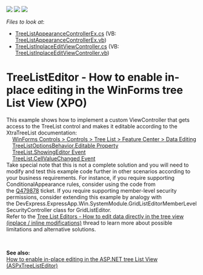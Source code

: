 <!-- default badges list -->
![](https://img.shields.io/endpoint?url=https://codecentral.devexpress.com/api/v1/VersionRange/128595153/19.1.5%2B)
[![](https://img.shields.io/badge/Open_in_DevExpress_Support_Center-FF7200?style=flat-square&logo=DevExpress&logoColor=white)](https://supportcenter.devexpress.com/ticket/details/E443)
[![](https://img.shields.io/badge/📖_How_to_use_DevExpress_Examples-e9f6fc?style=flat-square)](https://docs.devexpress.com/GeneralInformation/403183)
<!-- default badges end -->
<!-- default file list -->
*Files to look at*:

* [TreeListAppearanceControllerEx.cs](./CS/WinSolution.Module.Win/TreeListAppearanceControllerEx.cs) (VB: [TreeListAppearanceControllerEx.vb](./VB/WinSolution.Module.Win/TreeListAppearanceControllerEx.vb))
* [TreeListInplaceEditViewController.cs](./CS/WinSolution.Module.Win/TreeListInplaceEditViewController.cs) (VB: [TreeListInplaceEditViewController.vb](./VB/WinSolution.Module.Win/TreeListInplaceEditViewController.vb))
<!-- default file list end -->
# TreeListEditor - How to enable in-place editing in the WinForms tree List View (XPO)


<p>This example shows how to implement a custom ViewController that gets access to the TreeList control and makes it editable according to the XtraTreeList documentation:<br>    <a href="https://documentation.devexpress.com/#WindowsForms/CustomDocument5599">WinForms Controls > Controls > Tree List > Feature Center > Data Editing</a><br>    <a href="https://documentation.devexpress.com/#WindowsForms/DevExpressXtraTreeListTreeListOptionsBehavior_Editabletopic">TreeListOptionsBehavior.Editable Property</a><br>    <a href="https://documentation.devexpress.com/#WindowsForms/DevExpressXtraTreeListTreeList_ShowingEditortopic">TreeList.ShowingEditor Event</a><br>    <a href="https://documentation.devexpress.com/#WindowsForms/DevExpressXtraTreeListTreeList_CellValueChangedtopic">TreeList.CellValueChanged Event</a><br>Take special note that this is not a complete solution and you will need to modify and test this example code further in other scenarios according to your business requirements. For instance, if you require supporting ConditionalAppearance rules, consider using the code from the <a href="https://www.devexpress.com/Support/Center/p/Q479878">Q479878</a> ticket. If you require supporting member-level security permissions, consider extending this example by analogy with the DevExpress.ExpressApp.Win.SystemModule.GridListEditorMemberLevelSecurityController class for GridListEditor.<br>Refer to the <a href="https://www.devexpress.com/Support/Center/p/S30514">Tree List Editors - How to edit data directly in the tree view (inplace / inline modifications)</a> thread to learn more about possible limitations and alternative solutions.</p>
<p> </p>
<p><strong>See also:<br></strong><a href="https://www.devexpress.com/Support/Center/p/E3570">How to enable in-place editing in the ASP.NET tree List View (ASPxTreeListEditor)</a></p>

<br/>


